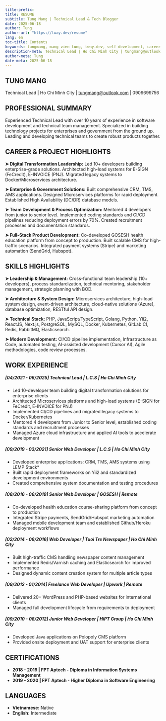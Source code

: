 ```yaml
---
title-prefix: 
title: RESUME
subtitle: Tung Mang | Technical Lead & Tech Blogger
date: 2025-06-18
author: Tung
author-url: "https://tway.dev/resume"
lang: en
toc-title: Contents
keywords: tungmang, mang vien tung, tway.dev, self development, career growth, solution architect, technical leader
description-meta: Technical Lead | Ho Chi Minh City | tungmang@outlook.com | 0909699756 | https://tway.dev/resume
author-meta: Tung
date-meta: 2025-06-18
---
```

## TUNG MANG
Technical Lead | Ho Chi Minh City | tungmang@outlook.com | 0909699756

## PROFESSIONAL SUMMARY
Experienced Technical Lead with over 10 years of experience in software development and technical team management. Specialized in building technology projects for enterprises and government from the ground up. Leading and developing technical teams to create robust products together.

## CAREER & PROJECT HIGHLIGHTS
**➤ Digital Transformation Leadership:** Led 10+ developers building enterprise-grade solutions. Architected high-load systems for E-SIGN (FeCredit), E-INVOICE (PNJ). Migrated legacy systems to Docker/Microservices architecture.

**➤ Enterprise & Government Solutions:** Built comprehensive CRM, TMS, AMS applications. Designed Microservices platforms for rapid deployment. Established High Availability (DC/DR) database models.

**➤ Team Development & Process Optimization:** Mentored 4 developers from junior to senior level. Implemented coding standards and CI/CD pipelines reducing deployment errors by 70%. Created recruitment processes and documentation standards.

**➤ Full-Stack Product Development:** Co-developed GOSESH health education platform from concept to production. Built scalable CMS for high-traffic scenarios. Integrated payment systems (Stripe) and marketing automation (SendGrid, Hubspot).

## SKILLS HIGHLIGHTS
**➤ Leadership & Management:** Cross-functional team leadership (10+ developers), process standardization, technical mentoring, stakeholder management, strategic planning with BOD.

**➤ Architecture & System Design:** Microservices architecture, high-load system design, event-driven architecture, cloud-native solutions (Azure), database optimization, RESTful API design.

**➤ Technical Stack:** PHP, JavaScript/TypeScript, Golang, Python, Yii2, ReactJS, Next.js, PostgreSQL, MySQL, Docker, Kubernetes, GitLab CI, Redis, RabbitMQ, Elasticsearch.

**➤ Modern Development:** CI/CD pipeline implementation, Infrastructure as Code, automated testing, AI-assisted development (Cursor AI), Agile methodologies, code review processes.

## WORK EXPERIENCE

##### [04/2021 - 06/2025] **Technical Lead | L.C.S | Ho Chi Minh City**
- Led 10-developer team building digital transformation solutions for enterprise clients
- Architected Microservices platforms and high-load systems (E-SIGN for FeCredit, E-INVOICE for PNJ)
- Implemented CI/CD pipelines and migrated legacy systems to Docker/Kubernetes
- Mentored 4 developers from Junior to Senior level, established coding standards and recruitment processes
- Managed Azure cloud infrastructure and applied AI tools to accelerate development

##### [09/2019 - 03/2021] **Senior Web Developer | L.C.S | Ho Chi Minh City**
- Developed enterprise applications: CRM, TMS, AMS systems using LEMP Stack*
- Built rapid deployment frameworks on Yii2 and standardized development environments
- Created comprehensive system documentation and testing procedures

##### [08/2016 - 06/2019] **Senior Web Developer | GOSESH | Remote**
- Co-developed health education course-sharing platform from concept to production
- Integrated Stripe payments, SendGrid/Hubspot marketing automation
- Managed mobile development team and established Github/Heroku deployment workflows

##### [02/2014 - 06/2016] **Web Developer | Tuoi Tre Newspaper | Ho Chi Minh City**
- Built high-traffic CMS handling newspaper content management
- Implemented Redis/Varnish caching and Elasticsearch for improved performance
- Designed dynamic content creation system for multiple article types

##### [09/2012 - 01/2014] **Freelance Web Developer | Upwork | Remote**
- Delivered 20+ WordPress and PHP-based websites for international clients
- Managed full development lifecycle from requirements to deployment

##### [09/2010 - 08/2012] **Junior Web Developer | HiPT Group | Ho Chi Minh City**
- Developed Java applications on Polopoly CMS platform
- Provided onsite deployment and UAT support for enterprise clients

## CERTIFICATIONS
- **2018 - 2019 | FPT Aptech - Diploma in Information Systems Management**
- **2019 - 2020 | FPT Aptech - Higher Diploma in Software Engineering**

## LANGUAGES
- **Vietnamese:** Native
- **English:** Intermediate